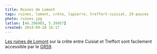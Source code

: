 ```yaml
---
title: Ruines de Lomont
tags: ruines, lomont, crête, lapierre, treffort-cuisiat, 29 pouces
photo: ruines.jpg
latlon: [46.296985, 5.39957]
created: 2014-09-20 16:17
---
```


[Les ruines de Lomont](/tags/lomont/) sur la crête entre Cuisiat et Treffort
sont facilement accessible par le [GR59](/tags/gr59/).
